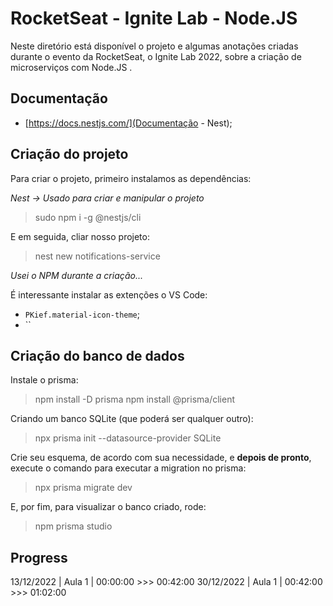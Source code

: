 # RocketSeat - Ignite Lab - Node.JS

Neste diretório está disponível o projeto e algumas anotações criadas durante o evento da RocketSeat, o Ignite Lab 2022, sobre a criação de microserviços com Node.JS .


## Documentação

- [https://docs.nestjs.com/](Documentação - Nest);



## Criação do projeto

Para criar o projeto, primeiro instalamos as dependências:

*Nest -> Usado para criar e manipular o projeto*

> sudo npm i -g @nestjs/cli

E em seguida, cliar nosso projeto:

> nest new notifications-service

*Usei o NPM durante a criação...*


É interessante instalar as extenções o VS Code:

- `PKief.material-icon-theme`;
- ``

## Criação do banco de dados

Instale o prisma:

> npm install -D prisma
> npm install @prisma/client

Criando um banco SQLite (que poderá ser qualquer outro):

> npx prisma init --datasource-provider SQLite

Crie seu esquema, de acordo com sua necessidade, e **depois de pronto**, execute o comando para executar a migration no prisma:

> npx prisma migrate dev

E, por fim, para visualizar o banco criado, rode:

> npm prisma studio




## Progress

13/12/2022  |  Aula 1   |  00:00:00 >>> 00:42:00
30/12/2022  |  Aula 1   |  00:42:00 >>> 01:02:00
